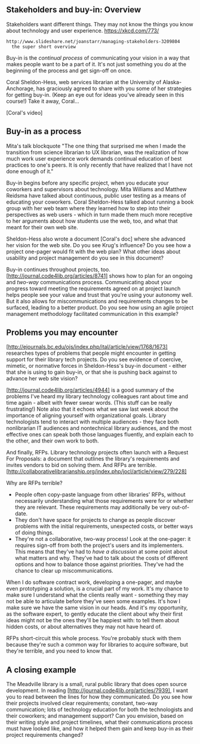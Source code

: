 ## Stakeholders and buy-in: Overview
Stakeholders want different things.
They may not know the things you know about technology and user experience.
    https://xkcd.com/773/
    
    http://www.slideshare.net/joanstarr/managing-stakeholders-3209804
      the super short overview

Buy-in is the *continual process* of communicating your vision in a way that
makes people want to be a part of it.  It's not just something you do at the
beginning of the process and get sign-off on once.

Coral Sheldon-Hess, web services librarian at the University of Alaska-Anchorage,
has graciously agreed to share with you some of her strategies for getting
buy-in.  (Keep an eye out for ideas you've already seen in this course!)  Take
it away, Coral...

[Coral's video]

## Buy-in as a process
Mita's talk blockquote
  "The one thing that surprised me when I made the transition from science 
  librarian to UX librarian, was the realization of how much work user experience 
  work demands continual education of best practices to one's peers. It is only 
  recently that have realized that I have not done enough of it."

Buy-in begins before any specific project, when you educate your coworkers and
supervisors about technology. Mita Williams and Matthew Reidsma have talked
about continuous, public user testing as a means of educating your coworkers.
Coral Sheldon-Hess talked about running a book group with her web team where they 
learned how to step into their perspectives as web users - which in turn made them 
much more receptive to her arguments about how students use the web, too, and what
that meant for their own web site.

Sheldon-Hess also wrote a document [Coral's doc] where she advanced her vision for 
the web site. Do you see Krug's influence? Do you see how a project one-pager 
would fit with the web plan?  What other ideas about usability and project 
management do you see in this document?

Buy-in continues throughout projects, too.  
[http://journal.code4lib.org/articles/8741] shows how to plan for an ongoing and
_two-way_ communications process.  Communicating about your progress toward 
meeting the requirements agreed on at project launch helps people see your value 
and trust that you're using your autonomy well.  But it also allows for 
miscommunications and requirements changes to be surfaced, leading to a better 
product. Do you see how using an agile project management methodology facilitated 
communication in this example?

## Problems you may encounter

[http://ejournals.bc.edu/ojs/index.php/ital/article/view/1768/1673] researches
types of problems that people might encounter in getting support for their library
tech projects. Do you see evidence of coercive, mimetic, or normative forces in 
Sheldon-Hess's buy-in document - either that she is using to gain buy-in, or that 
she is pushing back against to advance her web site vision?

[http://journal.code4lib.org/articles/4944] is a good summary of the problems
I've heard my library technology colleagues rant about time and time again -
albeit with fewer swear words. (This stuff can be really frustrating!)  Note
also that it echoes what we saw last week about the importance of aligning 
yourself with organizational goals.  Library technologists tend to interact
with multiple audiences - they face both nonlibrarian IT audiences and 
nontechnical library audiences, and the most effective ones can speak both those
languages fluently, and explain each to the other, and their own work to both.

And finally, RFPs.  Library technology projects often launch with a Request
For Proposals: a document that outlines the library's requirements and invites
vendors to bid on solving them.  And RFPs are terrible.
[http://collaborativelibrarianship.org/index.php/jocl/article/view/279/228]

Why are RFPs terrible?
* People often copy-paste language from other libraries' RFPs, without
  necessarily understanding what those requirements were for or whether they
  are relevant. These requirements may additionally be very out-of-date.
* They don't have space for projects to change as people discover problems with
  the initial requirements, unexpected costs, or better ways of doing things.
* They're not a collaborative, two-way process! Look at the one-pager: it
  requires sign-off from both the project's users and its implementers. This means
  that they've had to _have a discussion_ at some point about what matters and 
  why. They've had to talk about the costs of different options and how to 
  balance those against priorities. They've had the chance to clear up 
  miscommunications.
  
When I do software contract work, developing a one-pager, and maybe even
prototyping a solution, is a crucial part of my work.  It's my chance to make
sure I understand what the clients really want - something they may not be
able to articulate before they've seen some examples. It's how I make sure
we have the same vision in our heads. And it's my opportunity, as the software
expert, to gently educate the client about why their first ideas might not be
the ones they'll be happiest with: to tell them about hidden costs, or about
alternatives they may not have heard of.

RFPs short-circuit this whole process.  You're probably stuck with them because
they're such a common way for libraries to acquire software, but they're
terrible, and you need to know that.

## A closing example

The Meadville library is a small, rural public library that does open source
development.  In reading [http://journal.code4lib.org/articles/7939], I want
you to read between the lines for how they communicated.  Do you see how their
projects involved clear requirements; constant, two-way communication; lots
of technology education for both the technologists and their coworkers; and
management support?  Can you envision, based on their writing style and project
timelines, what their communications process must have looked like, and how
it helped them gain and keep buy-in as their project requirements changed?